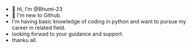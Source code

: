 - 👋 Hi, I’m @Bhumi-23
- 👀 I'm new to Github.
- I'm having basic knowledge of coding in python and want to pursue my career in related field.
- looking forwad to your guidance and support.
- thanku all.

<!---
Bhumi-23/Bhumi-23 is a ✨ special ✨ repository because its `README.md` (this file) appears on your GitHub profile.
You can click the Preview link to take a look at your changes.
--->
